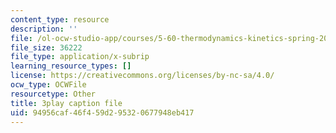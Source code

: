 ```yaml
---
content_type: resource
description: ''
file: /ol-ocw-studio-app/courses/5-60-thermodynamics-kinetics-spring-2008/94956caf46f459d295320677948eb417_PmJoExiSPo.vtt
file_size: 36222
file_type: application/x-subrip
learning_resource_types: []
license: https://creativecommons.org/licenses/by-nc-sa/4.0/
ocw_type: OCWFile
resourcetype: Other
title: 3play caption file
uid: 94956caf-46f4-59d2-9532-0677948eb417
---
```

